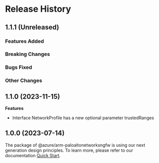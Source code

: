# Release History

## 1.1.1 (Unreleased)

### Features Added

### Breaking Changes

### Bugs Fixed

### Other Changes

## 1.1.0 (2023-11-15)
    
**Features**

  - Interface NetworkProfile has a new optional parameter trustedRanges
    
    
## 1.0.0 (2023-07-14)

The package of @azure/arm-paloaltonetworksngfw is using our next generation design principles. To learn more, please refer to our documentation [Quick Start](https://aka.ms/azsdk/js/mgmt/quickstart ).
